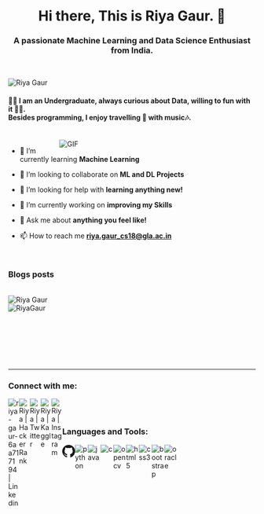 <h1 align="center">Hi there, This is Riya Gaur. 👋</h1>
<h3 align="center">A passionate Machine Learning and Data Science Enthusiast from India.</h3>

<br>

<p align="left"> <img src="https://komarev.com/ghpvc/?username=RiyaGaur" alt="Riya Gaur" /> </p>

#### 👩‍🎓 I am an Undergraduate, always curious about Data, willing to fun with it 👩‍💻. <br /> Besides programming, I enjoy travelling 🚀 with music🎶.

<br />
<img align="right" alt="GIF" src="https://media1.giphy.com/media/LmNwrBhejkK9EFP504/200w.webp?cid=ecf05e47jv9vqfghnqgf3jd12b59rcc35c202hskqn84wb4h&rid=200w.webp" width="400px" />

- 🌱 I’m currently learning **Machine Learning**

- 👯 I’m looking to collaborate on **ML and DL Projects**

- 🤔 I’m looking for help with **learning anything new!**

- 🔭 I’m currently working on **improving my Skills**

- 💬 Ask me about **anything you feel like!**

- 📫 How to reach me <a href="mailto:riya.gaur_cs18@gla.ac.in" target="_blank">**riya.gaur_cs18@gla.ac.in**</a>


<br>

### Blogs posts
 
<br>

<img src="https://github-readme-stats.vercel.app/api/top-langs/?username=RiyaGaur&layout=compact&hide=html&hide_border=true,issues&theme=gruvbox" alt="Riya Gaur" />
<br />
<img align="left" src="https://github-readme-stats.vercel.app/api?username=RiyaGaur&show_icons=true&hide_border=true&count_private=true&hide=prs,issues&theme=gruvbox" alt="RiyaGaur" />
<br />
<br />
<br />
<br />
<br />
<br />
<br />

<hr>

### Connect with me:
<a href="https://www.linkedin.com/in/riya-gaur-6aa717194/" target="_blank">
  <img align="left" alt="riya-gaur-6aa717194 | Linkedin" title="LinkedIn"  width="22px" src="https://cdn.jsdelivr.net/npm/simple-icons@v3/icons/linkedin.svg"> 
</a>                                                                                                                                     
<a href="https://www.hackerrank.com/_181500587" target="_blank">
  <img align="left" alt="Riya | HackerRank" title="HackerRank" width="22px" src="https://cdn.jsdelivr.net/npm/simple-icons@v3/icons/hackerrank.svg"> 
</a>
<a href="https://twitter.com/RiyaGau85455794" target="_blank">
  <img align="left" alt="Riya | Twitter" title="Twitter" width="22px" src="https://cdn.jsdelivr.net/npm/simple-icons@3.0.1/icons/twitter.svg">
</a>                                                                                                                                                                             <a href="https://www.kaggle.com/riyagaur" target="_blank">
  <img align="left" alt="Riya | Kaggle" title="Kaggle" width="22px" src="https://cdn.jsdelivr.net/npm/simple-icons@3.0.1/icons/kaggle.svg">
</a>                                               
<a href="https://www.instagram.com/riyagaur_2908/" target="_blank">
  <img align="left" alt="Riya | Instagram" title="Instagram" width="22px" src="https://cdn.jsdelivr.net/npm/simple-icons@3.0.1/icons/instagram.svg">
</a>

<br />
<br />

### Languages and Tools:
<img align="left" alt="GitHub" title="Github" width="26px" src="https://raw.githubusercontent.com/github/explore/78df643247d429f6cc873026c0622819ad797942/topics/github/github.png" />

<img align="left" alt="python" title="Python" width="26px" src="https://devicons.github.io/devicon/devicon.git/icons/python/python-original.svg" />

<img align="left" alt="java" title="Java" width="26px" src="https://devicons.github.io/devicon/devicon.git/icons/java/java-original-wordmark.svg" />

<img align="left" alt="c" title="C" width="26px" src="https://devicons.github.io/devicon/devicon.git/icons/c/c-original.svg" />

<img align="left" alt="opencv" title="OpenCV" width="26px" src="https://www.vectorlogo.zone/logos/opencv/opencv-icon.svg" width="40" />

<img align="left" alt="html5" title="HTML5" width="26px" src="https://devicons.github.io/devicon/devicon.git/icons/html5/html5-original-wordmark.svg" />

<img align="left" alt="css3" title="CSS3" width="26px" src="https://devicons.github.io/devicon/devicon.git/icons/css3/css3-original-wordmark.svg" />

<img align="left" alt="bootstrap" title="Bootstrap4 & Bootstrap5" width="26px" src="https://devicons.github.io/devicon/devicon.git/icons/bootstrap/bootstrap-plain.svg" /> 

<img align="left" alt="oracle" title="Oracle" width="26px" src="https://devicons.github.io/devicon/devicon.git/icons/oracle/oracle-original.svg" /> 
<br /><br />
